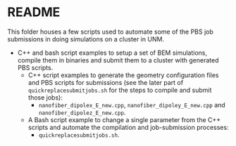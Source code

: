 # README

This folder houses a few scripts used to automate some of the PBS job submissions in doing simulations on a cluster in UNM.

- C++ and bash script examples to setup a set of BEM simulations, compile them in binaries and submit them to a cluster with generated PBS scripts.
  - C++ script examples to generate the geometry configuration files and PBS scripts for submissions (see the later part of `quickreplacesubmitjobs.sh` for the steps to compile and submit those jobs):
    - `nanofiber_dipolex_E_new.cpp`, `nanofiber_dipoley_E_new.cpp` and `nanofiber_dipolez_E_new.cpp`.
  - A Bash script example to change a single parameter from the C++ scripts and automate the compilation and job-submission processes:
    - `quickreplacesubmitjobs.sh`.
